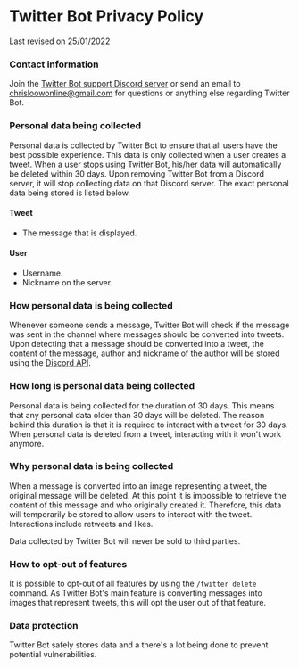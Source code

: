 Twitter Bot Privacy Policy
==============

Last revised on 25/01/2022

### Contact information
Join the [Twitter Bot support Discord server](https://discord.gg/4ru95RgHqu) or send an email to chrisloowonline@gmail.com for questions or anything else regarding Twitter Bot.

### Personal data being collected
Personal data is collected by Twitter Bot to ensure that all users have the best possible experience. This data is only collected when a user creates a tweet. When a user stops using Twitter Bot, his/her data will automatically be deleted within 30 days. Upon removing Twitter Bot from a Discord server, it will stop collecting data on that Discord server. The exact personal data being stored is listed below.

#### Tweet
- The message that is displayed.

#### User
- Username.
- Nickname on the server.

### How personal data is being collected
Whenever someone sends a message, Twitter Bot will check if the message was sent in the channel where messages should be converted into tweets. Upon detecting that a message should be converted into a tweet, the content of the message, author and nickname of the author will be stored using the [Discord API](https://discord.com/developers/docs/reference).

### How long is personal data being collected
Personal data is being collected for the duration of 30 days. This means that any personal data older than 30 days will be deleted. The reason behind this duration is that it is required to interact with a tweet for 30 days. When personal data is deleted from a tweet, interacting with it won't work anymore.

### Why personal data is being collected
When a message is converted into an image representing a tweet, the original message will be deleted. At this point it is impossible to retrieve the content of this message and who originally created it. Therefore, this data will temporarily be stored to allow users to interact with the tweet. Interactions include retweets and likes.

Data collected by Twitter Bot will never be sold to third parties.

### How to opt-out of features
It is possible to opt-out of all features by using the `/twitter delete` command. As Twitter Bot's main feature is converting messages into images that represent tweets, this will opt the user out of that feature.

### Data protection
Twitter Bot safely stores data and a there's a lot being done to prevent potential vulnerabilities.
